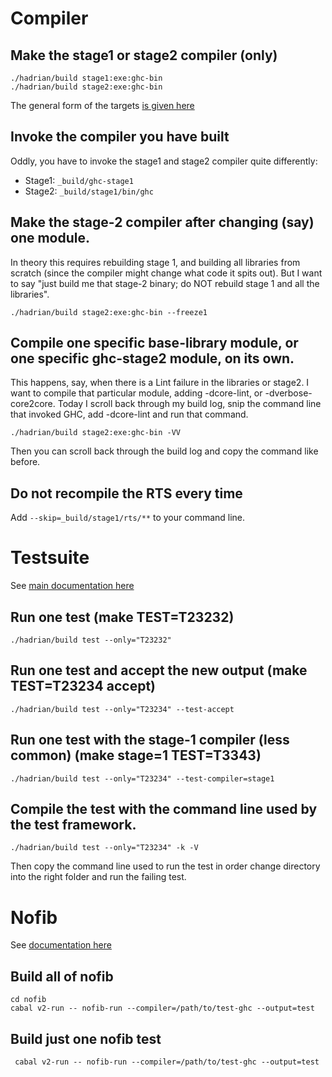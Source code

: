 # Compiler


## Make the stage1 or stage2 compiler (only)

```
./hadrian/build stage1:exe:ghc-bin
./hadrian/build stage2:exe:ghc-bin
```
The general form of the targets [is given here](https://gitlab.haskell.org/ghc/ghc/-/blob/master/hadrian/README.md#building-libraries-and-executables)

## Invoke the compiler you have built

Oddly, you have to invoke the stage1 and stage2 compiler quite differently:
* Stage1: `_build/ghc-stage1`
* Stage2: `_build/stage1/bin/ghc`


## Make the stage-2 compiler after changing (say) one module.

In theory this requires rebuilding stage 1, and building all libraries from scratch (since the compiler might change what code it spits out).  But I want to say "just build me that stage-2 binary; do NOT rebuild stage 1 and all the libraries".

```
./hadrian/build stage2:exe:ghc-bin --freeze1
```

## Compile one specific base-library module, or one specific ghc-stage2 module, on its own.

This happens, say, when there is a Lint failure in the libraries or stage2.  I want to compile that particular module, adding -dcore-lint, or -dverbose-core2core.  Today I scroll back through my build log, snip the command line that invoked GHC, add -dcore-lint and run that command.

```
./hadrian/build stage2:exe:ghc-bin -VV
```

Then you can scroll back through the build log and copy the command like before.

## Do not recompile the RTS every time

Add `--skip=_build/stage1/rts/**` to your command line.

# Testsuite

See [main documentation here](https://gitlab.haskell.org/ghc/ghc/-/blob/master/hadrian/doc/testsuite.md)

## Run one test (make TEST=T23232)

```
./hadrian/build test --only="T23232"
```

## Run one test and accept the new output (make TEST=T23234 accept)

```
./hadrian/build test --only="T23234" --test-accept
```

## Run one test with the stage-1 compiler (less common) (make stage=1 TEST=T3343)

```
./hadrian/build test --only="T23234" --test-compiler=stage1
```


## Compile the test with the command line used by the test framework.

```
./hadrian/build test --only="T23234" -k -V
```

Then copy the command line used to run the test in order change directory
into the right folder and run the failing test.


# Nofib

See [documentation here](https://gitlab.haskell.org/ghc/nofib/-/blob/master/shake/README.mkd)

## Build all of nofib

```
cd nofib
cabal v2-run -- nofib-run --compiler=/path/to/test-ghc --output=test
```

## Build just one nofib test
```
 cabal v2-run -- nofib-run --compiler=/path/to/test-ghc --output=test
```
